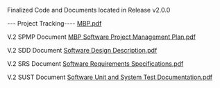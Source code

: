 Finalized Code and Documents located in Release v2.0.0


--- Project Tracking----
[MBP.pdf](https://github.com/rachieliu/Meal-Budget-Planner/files/15125894/Final.Project.Plan.pdf)

V.2 SPMP Document [MBP Software Project Management Plan.pdf](https://github.com/rachieliu/Meal-Budget-Planner/files/15125908/MBP.Software.Project.Management.Plan.pdf)

V.2 SDD Document [Software Design Description.pdf](https://github.com/rachieliu/Meal-Budget-Planner/files/15123873/Software.Design.Description.pdf)

V.2 SRS Document [Software Requirements Specifications.pdf](https://github.com/rachieliu/Meal-Budget-Planner/files/15123877/Software.Requirements.Specifications.pdf)

V.2 SUST Document [Software Unit and System Test Documentation.pdf](https://github.com/rachieliu/Meal-Budget-Planner/files/15123879/Software.Unit.and.System.Test.Documentation.pdf)
